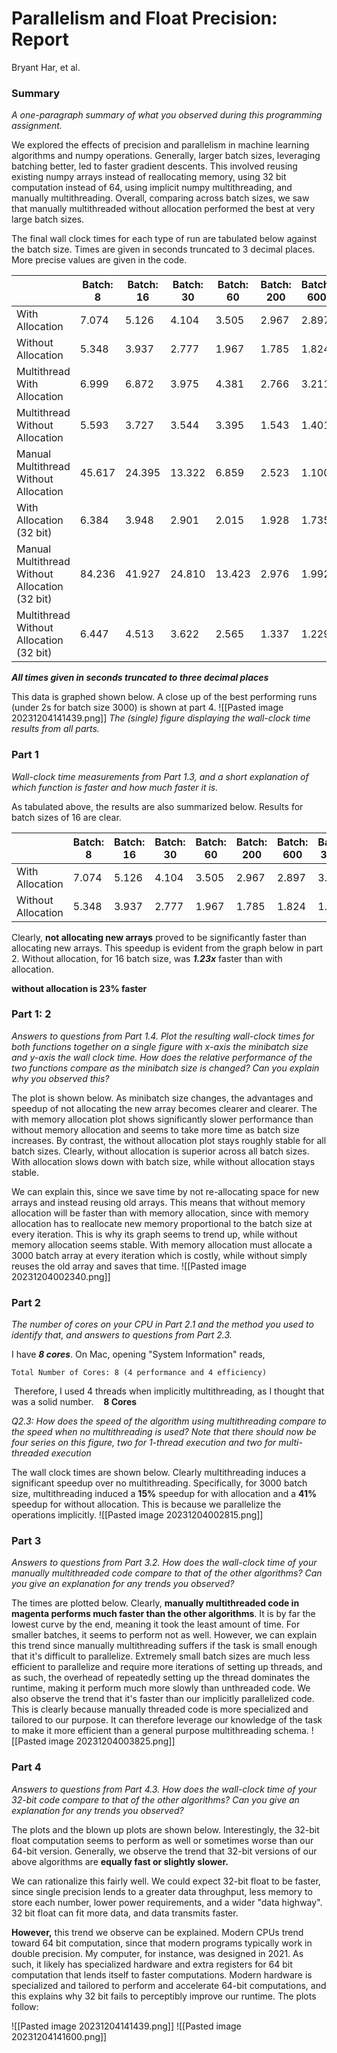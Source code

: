 # Parallelism and Float Precision: Report
Bryant Har, et al.

### Summary
*A one-paragraph summary of what you observed during this programming assignment.*

We explored the effects of precision and parallelism in machine learning algorithms and numpy operations. Generally, larger batch sizes, leveraging batching better, led to faster gradient descents. This involved reusing existing numpy arrays instead of reallocating memory, using 32 bit computation instead of 64, using implicit numpy multithreading, and manually multithreading. Overall, comparing across batch sizes, we saw that manually multithreaded without allocation performed the best at very large batch sizes.

The final wall clock times for each type of run are tabulated below against the batch size. Times are given in seconds truncated to 3 decimal places. More precise values are given in the code.

|       |  Batch: 8 |Batch: 16 | Batch: 30 |  Batch: 60 |  Batch: 200 |  Batch: 600 |  Batch: 3000 |
| ----------- | ----------- | ----------- |----------- | ----------- | ----------- | ----------- |----------- |
| With Allocation | 7.074 | 5.126 | 4.104 | 3.505 | 2.967 | 2.897 | 3.571 |
| Without Allocation   | 5.348 | 3.937 | 2.777 | 1.967 |  1.785 |  1.824 |  1.916| 
| Multithread With Allocation   | 6.999 |  6.872 |  3.975 |  4.381 |  2.766 |  3.211 |  3.038 | 
| Multithread Without Allocation |5.593 | 3.727 | 3.544 | 3.395 | 1.543 | 1.401 | 1.125 | 
| Manual Multithread Without Allocation   |45.617 |  24.395 |  13.322 |  6.859 |  2.523 |  1.100 | 0.832 | 
| With Allocation (32 bit)|6.384 |  3.948 |  2.901 |  2.015 |  1.928 | 1.735 |  1.798 | 
| Manual Multithread Without Allocation (32 bit)   |84.236 |  41.927 |  24.810 |  13.423 |  2.976 |  1.992 |  1.808 | 
|  Multithread Without Allocation (32 bit) |6.447 |  4.513 |  3.622 |  2.565 |  1.337 |  1.229 |  1.230 | 
***All times given in seconds truncated to three decimal places***

This data is graphed shown below. A close up of the best performing runs (under 2s for batch size 3000) is shown at part 4.
![[Pasted image 20231204141439.png]]
*The (single) figure displaying the wall-clock time results from all parts.*
### Part 1
*Wall-clock time measurements from Part 1.3, and a short explanation of which function is faster and how much faster it is.*

As tabulated above, the results are also summarized below. Results for batch sizes of 16 are clear.

|       |  Batch: 8 |Batch: 16 | Batch: 30 |  Batch: 60 |  Batch: 200 |  Batch: 600 |  Batch: 3000 |
| ----------- | ----------- | ----------- |----------- | ----------- | ----------- | ----------- |----------- |
| With Allocation | 7.074 | 5.126 | 4.104 | 3.505 | 2.967 | 2.897 | 3.571 |
| Without Allocation   | 5.348 | 3.937 | 2.777 | 1.967 |  1.785 |  1.824 |  1.916| 

Clearly, **not allocating new arrays** proved to be significantly faster than allocating new arrays. This speedup is evident from the graph below in part 2. Without allocation, for 16 batch size, was ***1.23x*** faster than with allocation. 

**without allocation is 23% faster**

### Part 1: 2
*Answers to questions from Part 1.4. Plot the resulting wall-clock times for both functions together on a single figure with x-axis the minibatch size and y-axis the wall clock time. How does the relative performance of the two functions compare as the minibatch size is changed? Can you explain why you observed this?*

The plot is shown below. As minibatch size changes, the advantages and speedup of not allocating the new array becomes clearer and clearer. The with memory allocation plot shows significantly slower performance than without memory allocation and seems to take more time as batch size increases. By contrast, the without allocation plot stays roughly stable for all batch sizes. Clearly, without allocation is superior across all batch sizes. With allocation slows down with batch size, while without allocation stays stable. 

We can explain this, since we save time by not re-allocating space for new arrays and instead reusing old arrays. This means that without memory allocation will be faster than with memory allocation, since with memory allocation has to reallocate new memory proportional to the batch size at every iteration. This is why its graph seems to trend up, while without memory allocation seems stable. With memory allocation must allocate a 3000 batch array at every iteration which is costly, while without simply reuses the old array and saves that time.
![[Pasted image 20231204002340.png]]
### Part 2
*The number of cores on your CPU in Part 2.1 and the method you used to identify that, and answers to questions from Part 2.3.*

I have ***8 cores***. On Mac, opening "System Information" reads,
```
Total Number of Cores: 8 (4 performance and 4 efficiency)
```
 Therefore, I used 4 threads when implicitly multithreading, as I thought that was a solid number.
 
 **8 Cores**

*Q2.3: How does the speed of the algorithm using multithreading compare to the speed when no multithreading is used? Note that there should now be four series on this figure, two for 1-thread execution and two for multi- threaded execution*
  
The wall clock times are shown below. Clearly multithreading induces a significant speedup over no multithreading. Specifically, for 3000 batch size, multithreading induced a **15%** speedup for with allocation and a **41%** speedup for without allocation. This is because we parallelize the operations implicitly.
![[Pasted image 20231204002815.png]]

### Part 3
*Answers to questions from Part 3.2.
How does the wall-clock time of your manually multithreaded code compare to that of the other algorithms? Can you give an explanation for any trends you observed?*

The times are plotted below. Clearly, **manually multithreaded code in magenta performs much faster than the other algorithms**. It is by far the lowest curve by the end, meaning it took the least amount of time. For smaller batches, it seems to perform not as well. However, we can explain this trend since manually multithreading suffers if the task is small enough that it's difficult to parallelize. Extremely small batch sizes are much less efficient to parallelize and require more iterations of setting up threads, and as such, the overhead of repeatedly setting up the thread dominates the runtime, making it perform much more slowly than unthreaded code. We also observe the trend that it's faster than our implicitly parallelized code. This is clearly because manually threaded code is more specialized and tailored to our purpose. It can therefore leverage our knowledge of the task to make it more efficient than a general purpose multithreading schema.
![[Pasted image 20231204003825.png]]

### Part 4
*Answers to questions from Part 4.3. How does the wall-clock time of your 32-bit code compare to that of the other algorithms? Can you give an explanation for any trends you observed?*

The plots and the blown up plots are shown below. Interestingly, the 32-bit float computation seems to perform as well or sometimes worse than our 64-bit version. Generally, we observe the trend that 32-bit versions of our above algorithms are **equally fast or slightly slower.**

We can rationalize this fairly well. We could expect 32-bit float to be faster, since single precision lends to a greater data throughput, less memory to store each number, lower power requirements, and a wider "data highway". 32 bit float can fit more data, and data transmits faster. 

**However,** this trend we observe can be explained. Modern CPUs trend toward 64 bit computation, since that modern programs typically work in double precision. My computer, for instance, was designed in 2021. As such, it likely has specialized hardware and extra registers for 64 bit computation that lends itself to faster computations. Modern hardware is specialized and tailored to perform and accelerate 64-bit computations, and this explains why 32 bit fails to perceptibly improve our runtime. The plots follow:

![[Pasted image 20231204141439.png]]
![[Pasted image 20231204141600.png]]


